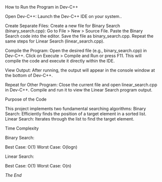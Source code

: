 How to Run the Program in Dev-C++ 
 
Open Dev-C++: Launch the Dev-C++ IDE on your system..
 
Create Separate Files: 
Create a new file for Binary Search (binary_search.cpp): 
Go to File > New > Source File. 
Paste the Binary Search code into the editor. 
Save the file as binary_search.cpp. 
Repeat the same steps for Linear Search (linear_search.cpp). 
 
Compile the Program: 
Open the desired file (e.g., binary_search.cpp) in Dev-C++. 
Click on Execute > Compile and Run or press F11. 
This will compile the code and execute it directly within the IDE. 
 
View Output: 
After running, the output will appear in the console window at the bottom of Dev-C++. 
 
Repeat for Other Program: 
Close the current file and open linear_search.cpp in Dev-C++. 
Compile and run it to view the Linear Search program output. 
 
 
 
 
Purpose of the Code
 
This project implements two fundamental searching algorithms: 
Binary Search: Efficiently finds the position of a target element in a sorted list. 
Linear Search: Iterates through the list to find the target element. 
 
 
 





Time Complexity 
 
Binary Search: 
 
Best Case:  O(1) 
Worst Case: O(logn) 
 
 
Linear Search: 
 
Best Case: O(1) 
Worst Case: O(n) 
 
 
_The End_
 
